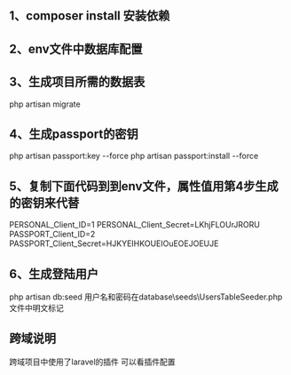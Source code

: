 ## 1、composer  install  安装依赖
## 2、env文件中数据库配置
## 3、生成项目所需的数据表
   php artisan migrate
## 4、生成passport的密钥
   php artisan passport:key --force
   php artisan passport:install --force
## 5、复制下面代码到到env文件，属性值用第4步生成的密钥来代替
   PERSONAL_Client_ID=1
   PERSONAL_Client_Secret=LKhjFLOUrJRORU
   PASSPORT_Client_ID=2
   PASSPORT_Client_Secret=HJKYEIHKOUEIOuEOEJOEUJE
## 6、生成登陆用户
   php artisan db:seed
   用户名和密码在database\seeds\UsersTableSeeder.php文件中明文标记

## 跨域说明
   跨域项目中使用了laravel的插件 可以看插件配置